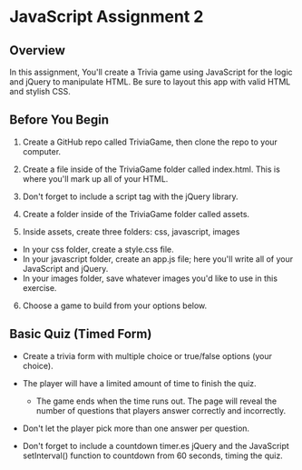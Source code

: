 # JavaScript Assignment 2

## Overview
In this assignment, You'll create a Trivia game using JavaScript for the logic and jQuery to manipulate HTML. Be sure to layout this app with valid HTML and stylish CSS.

## Before You Begin
1. Create a GitHub repo called TriviaGame, then clone the repo to your computer.

2. Create a file inside of the TriviaGame folder called index.html. This is where you'll mark up all of your HTML.

3. Don't forget to include a script tag with the jQuery library.


4. Create a folder inside of the TriviaGame folder called assets.

5. Inside assets, create three folders: css, javascript, images

- In your css folder, create a style.css file.
- In your javascript folder, create an app.js file; here you'll write all of your JavaScript and jQuery.
- In your images folder, save whatever images you'd like to use in this exercise.

6. Choose a game to build from your options below.

## Basic Quiz (Timed Form)

- Create a trivia form with multiple choice or true/false options (your choice).

- The player will have a limited amount of time to finish the quiz.
  - The game ends when the time runs out. The page will reveal the number of questions that players answer correctly and         incorrectly.

- Don't let the player pick more than one answer per question.

- Don't forget to include a countdown timer.es jQuery and the JavaScript setInterval() function to countdown from 60 seconds, timing the quiz.
